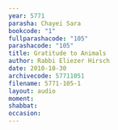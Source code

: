 ```yaml
---
year: 5771
parasha: Chayei Sara
bookcode: "1"
fullparashacode: "105"
parashacode: "105"
title: Gratitude to Animals
author: Rabbi Eliezer Hirsch
date: 2010-10-30
archivecode: 57711051
filename: 5771-105-1
layout: audio
moment: 
shabbat: 
occasion: 
---
```

